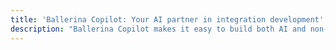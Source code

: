 ```yaml
---
title: 'Ballerina Copilot: Your AI partner in integration development'
description: "Ballerina Copilot makes it easy to build both AI and non-AI integrations using natural language—just tell it what you want, and it gets to work. Whether you're connecting to an LLM or stitching together APIs, Copilot helps you move fast with less code. And the fun part? Ballerina Copilot is written in Ballerina itself!"
---
```

